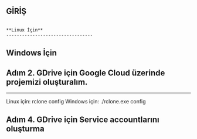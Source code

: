 GİRİŞ
---------------------------------


 ```

**Linux İçin**
---------------------------------
 ```
 
**Windows İçin**
---------------------------------

Adım 2. GDrive için Google Cloud üzerinde projemizi oluşturalım.
 ---------------------------------
 
 ---------------------------------
 
 Linux için: rclone config
 Windows için: ./rclone.exe config
 
 

 
 
Adım 4. GDrive için Service accountlarını oluşturma
---------------------------------
 
 
 

